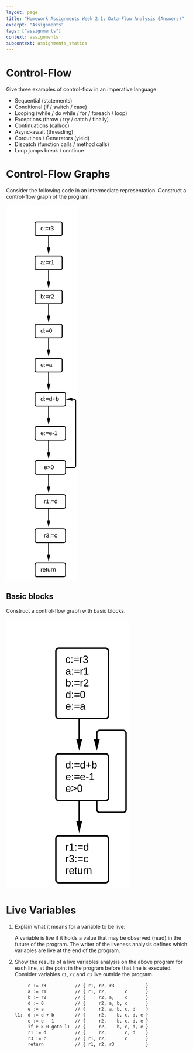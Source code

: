 ```yaml
---
layout: page
title: "Homework Assignments Week 2.1: Data-Flow Analysis (Answers)"
excerpt: "Assignments"
tags: ["assignments"]
context: assignments
subcontext: assignments_statics
---
```


# Control-Flow

Give three examples of control-flow in an imperative language:

- Sequential (statements)
- Conditional (if / switch / case)
- Looping (while / do while / for / foreach / loop)
- Exceptions (throw / try / catch / finally)
- Continuations (call/cc)
- Async-await (threading)
- Coroutines / Generators (yield)
- Dispatch (function calls / method calls)
- Loop jumps	break / continue

# Control-Flow Graphs

Consider the following code in an intermediate representation. Construct a control-flow graph of the program. 

   ![Control-Flow Graph](figures/cfg.svg)

## Basic blocks

Construct a control-flow graph with basic blocks. 

   ![Control-Flow Graph](figures/cfg-bb.svg)

# Live Variables

1. Explain what it means for a variable to be live:

   A variable is live if it holds a value that may be observed (read) in the future of the program. The writer of the liveness analysis defines which variables are live at the end of the program. 

2. Show the results of a live variables analysis on the above program for each line, at the point in the program before that line is executed. Consider variables `r1`, `r2` and `r3` live outside the program. 

            c := r3           // { r1, r2, r3            }
            a := r1           // { r1, r2,       c       }
            b := r2           // {     r2, a,    c       }
            d := 0            // {     r2, a, b, c       }
            e := a            // {     r2, a, b, c, d    }
       l1:  d := d + b        // {     r2,    b, c, d, e }
            e := e - 1        // {     r2,    b, c, d, e }
            if e > 0 goto l1  // {     r2,    b, c, d, e }
            r1 := d           // {     r2,       c, d    }
            r3 := c           // { r1, r2,       c       }
            return            // { r1, r2, r3            }
